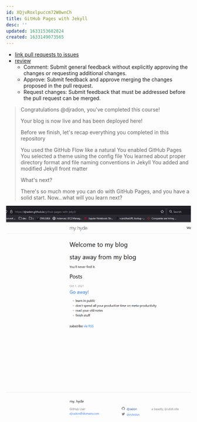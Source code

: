 ```yaml
---
id: XQjvRoxlpuccm72W0wnCh
title: GitHub Pages with Jekyll
desc: ''
updated: 1633153682824
created: 1633149073565
---
```


- [link pull requests to issues](https://docs.github.com/en/issues/tracking-your-work-with-issues/linking-a-pull-request-to-an-issue)
- [review](https://docs.github.com/en/github/collaborating-with-pull-requests/reviewing-changes-in-pull-requests/about-pull-request-reviews)
    - Comment: Submit general feedback without explicitly approving the changes or requesting additional changes.
    - Approve: Submit feedback and approve merging the changes proposed in the pull request.
    - Request changes: Submit feedback that must be addressed before the pull request can be merged.

> Congratulations @djradon, you've completed this course!
>
> Your blog is now live and has been deployed here!
>
>Before we finish, let's recap everything you completed in this repository
>
>   You used the GitHub Flow like a natural
>    You enabled GitHub Pages
>    You selected a theme using the config file
>    You learned about proper directory format and file naming conventions in Jekyll
>    You added and modified Jekyll front matter
>
>What's next?
>
>There's so much more you can do with GitHub Pages, and you have a solid start. Now...what will you learn next?

![](/assets/images/2021-10-01-22-49-32.png)
